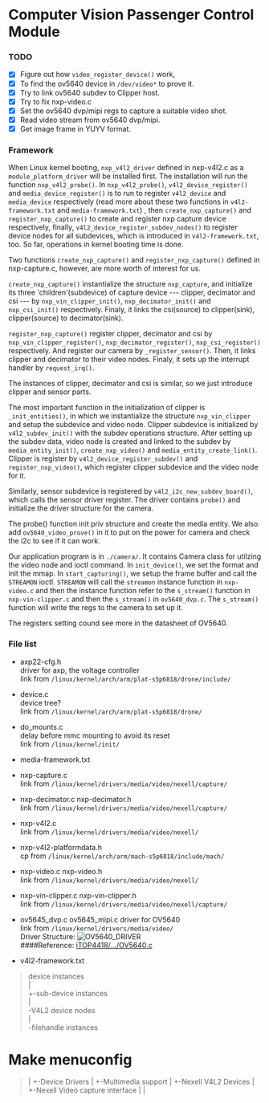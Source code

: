 # Computer Vision Passenger Control Module

### TODO
- [x] Figure out how `video_register_device()` work,
- [x] To find the ov5640 device in `/dev/video*` to prove it.
- [x] Try to link ov5640 subdev to Clipper host.
- [x] Try to fix nxp-video.c
- [x] Set the ov5640 dvp/mipi regs to capture a suitable video shot.
- [x] Read video stream from ov5640 dvp/mipi.
- [x] Get image frame in YUYV format.

### Framework
When Linux kernel booting, `nxp_v4l2_driver` defined in nxp-v4l2.c
as a `module_platform_driver` will be installed first. 
The installation will run the function `nxp_v4l2_probe()`. 
In `nxp_v4l2_probe()`, `v4l2_device_register()` and `media_device_register()`
is to run to register `v4l2_device` and `media_device` respectively 
(read more about these two functions in `v4l2-framework.txt` and `media-framework.txt`)
, then `create_nxp_capture()` and `register_nxp_capture()` 
to create and register nxp capture device respectively, finally, 
`v4l2_device_register_subdev_nodes()` to register device nodes for all subdevices, 
which is introduced in `v4l2-framework.txt`, too. 
So far, operations in kernel booting time is done.

Two functions `create_nxp_capture()` and `register_nxp_capture()` defined in 
nxp-capture.c, however, are more worth of interest for us.

`create_nxp_capture()` instantialize the structure `nxp_capture`,
and initialize its three 'children'(subdevice) of capture device ---
clipper, decimator and csi --- by `nxp_vin_clipper_init()`, `nxp_decimator_init()` 
and `nxp_csi_init()` respectively. Finaly, it links the csi(source) to clipper(sink), 
clipper(source) to decimator(sink). 

`register_nxp_capture()` register clipper, decimator and csi by `nxp_vin_clipper_register()`, 
`nxp_decimator_register()`, `nxp_csi_register()` respectively. And register our camera by 
`_register_sensor()`. Then, it links clipper and decimator to their video nodes. Finaly, 
it sets up the interrupt handler by `request_irq()`.

The instances of clipper, decimator and csi is similar, 
so we just introduce clipper and sensor parts. 

The most important function in the initialization of clipper is `_init_entities()`, 
in which we instantialize the structure `nxp_vin_clipper` and setup the subdevice and video node. 
Clipper subdevice is initialized by `v4l2_subdev_init()` with the subdev operations structure. 
After setting up the subdev data, video node is created and linked to the subdev by 
`media_entity_init()`, `create_nxp_video()` and `media_entity_create_link()`. 
Clipper is register by `v4l2_device_register_subdev()` and `register_nxp_video()`, 
which register clipper subdevice and the video node for it.

Similarly, sensor subdevice is registered by `v4l2_i2c_new_subdev_board()`, which calls the sensor driver register. 
The driver contains `probe()` and initialize the driver structure for the camera.

The probe() function init priv structure and create the media entity. We also add `ov5640_video_prove()` in it
to put on the power for camera and check the i2c to see if it can work.

Our application program is in `./camera/`. It contains Camera class for utilzing the video node and ioctl command.
In `init_device()`, we set the format and init the mmap.
In `start_capturing()`, we setup the frame buffer and call the `STREAMON` ioctl.
`STREAMON` will call the `streamon` instance function in `nxp-video.c` and then the instance function
refer to the `s_stream()` function in `nxp-vin-clipper.c` and then the `s_stream()` in `ov5640_dvp.c`.
The `s_stream()` function will write the regs to the camera to set up it.

The registers setting cound see more in the datasheet of OV5640.

### File list
* axp22-cfg.h  
driver for axp, the voltage controller  
link from `/linux/kernel/arch/arm/plat-s5p6818/drone/include/`

* device.c  
device tree?  
link from `/linux/kernel/arch/arm/plat-s5p6818/drone/`

* do_mounts.c  
delay before mmc mounting to avoid its reset  
link from `/linux/kernel/init/`

* media-framework.txt  

* nxp-capture.c  
link from `/linux/kernel/drivers/media/video/nexell/capture/`

* nxp-decimator.c  nxp-decimator.h  
link from `/linux/kernel/drivers/media/video/nexell/capture/`

* nxp-v4l2.c  
link from `/linux/kernel/drivers/media/video/nexell/`

* nxp-v4l2-platformdata.h  
cp from `/linux/kernel/arch/arm/mach-s5p6818/include/mach/`

* nxp-video.c  nxp-video.h  
link from `/linux/kernel/drivers/media/video/nexell/`

* nxp-vin-clipper.c  nxp-vin-clipper.h  
link from `/linux/kernel/drivers/media/video/nexell/capture/`

* ov5645_dvp.c  ov5645_mipi.c
driver for OV5640  
link from `/linux/kernel/drivers/media/video/`  
Driver Structure: ![OV5640_DRIVER](https://lh3.googleusercontent.com/7jsnxkgSMBU3xvV8KxoLITNiqcy_nI-HOm3o7MYqiB2_yZhk_Qi8kV46sbs-Yf-K131zlzRcZ7R8jA=w5000-no)  
####Reference: [iTOP4418/.../OV5640.c](https://github.com/iTOP4418/kernel-3.4.39/blob/topeet_develop/kernel-3.4.39/drivers/media/video/ov5640.c)  

* v4l2-framework.txt  
> device instances  
>  |  
>  +-sub-device instances  
>  |  
>  \-V4L2 device nodes  
>      |  
>      \-filehandle instances  


# Make menuconfig
>  |
>  +-Device Drivers
>      |
>      +-Multimedia support
>          |
>          +-Nexell V4L2 Devices
>              |
>              +-Nexell Video capture interface
>                  |
>                  |




